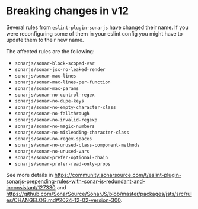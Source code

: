 # Breaking changes in v12

Several rules from `eslint-plugin-sonarjs` have changed their name. If you were reconfiguring some of them in your eslint
config you might have to update them to their new name.

The affected rules are the following:

- `sonarjs/sonar-block-scoped-var`
- `sonarjs/sonar-jsx-no-leaked-render`
- `sonarjs/sonar-max-lines`
- `sonarjs/sonar-max-lines-per-function`
- `sonarjs/sonar-max-params`
- `sonarjs/sonar-no-control-regex`
- `sonarjs/sonar-no-dupe-keys`
- `sonarjs/sonar-no-empty-character-class`
- `sonarjs/sonar-no-fallthrough`
- `sonarjs/sonar-no-invalid-regexp`
- `sonarjs/sonar-no-magic-numbers`
- `sonarjs/sonar-no-misleading-character-class`
- `sonarjs/sonar-no-regex-spaces`
- `sonarjs/sonar-no-unused-class-component-methods`
- `sonarjs/sonar-no-unused-vars`
- `sonarjs/sonar-prefer-optional-chain`
- `sonarjs/sonar-prefer-read-only-props`

See more details in https://community.sonarsource.com/t/eslint-plugin-sonarjs-prepending-rules-with-sonar-is-redundant-and-inconsistant/127330
and https://github.com/SonarSource/SonarJS/blob/master/packages/jsts/src/rules/CHANGELOG.md#2024-12-02-version-300.
